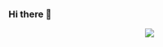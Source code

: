### Hi there 👋
<div align="center"> <img src="https://github-readme-stats.vercel.app/api?username=whtower&show_icons=true&theme=tokyonight" /> </div>

<!--
**whtower/whtower** is a ✨ _special_ ✨ repository because its `README.md` (this file) appears on your GitHub profile.

Here are some ideas to get you started:

- 🔭 I’m currently working on ...
- 🌱 I’m currently learning ...
- 👯 I’m looking to collaborate on ...
- 🤔 I’m looking for help with ...
- 💬 Ask me about ...
- 📫 How to reach me: ...
- 😄 Pronouns: ...
- ⚡ Fun fact: ...
-->

